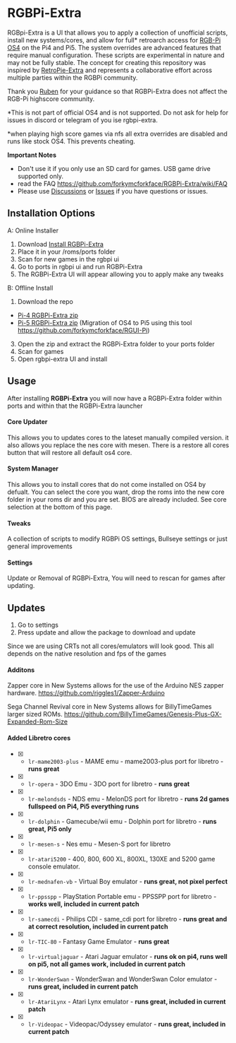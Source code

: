 
# RGBPi-Extra

RGBpi-Extra is a UI that allows you to apply a collection of unofficial scripts, install new systems/cores, and allow for full* retroarch access for [RGB-Pi OS4](https://www.rgb-pi.com/#os) on the Pi4 and Pi5. The system overrides are advanced features that require manual configuration. These scripts are experimental in nature and may not be fully stable. The concept for creating this repository was inspired by [RetroPie-Extra](https://github.com/Exarkuniv/RetroPie-Extra) and represents a collaborative effort across multiple parties within the RGBPi community. 

Thank you [Ruben](https://github.com/rtomasa) for your guidance so that RGBPi-Extra does not affect the RGB-Pi highscore community.

*This is not part of official OS4 and is not supported. Do not ask for help for issues in discord or telegram of you ise rgbpi-extra.

*when playing high score games via nfs all extra overrides are disabled and runs like stock OS4. This prevents cheating.
 
 **Important Notes**
- Don't use it if you only use an SD card for games. USB game drive supported only. 
- read the FAQ https://github.com/forkymcforkface/RGBPi-Extra/wiki/FAQ
- Please use [Discussions](https://github.com/forkymcforkface/RGBPi-Extra/discussions) or [Issues](https://github.com/forkymcforkface/RGBPi-Extra/issues) if you have questions or issues.

## Installation Options

A: Online Installer

1. Download [Install RGBPi-Extra](https://github.com/forkymcforkface/RGBPi-Extra/blob/main/Install%20RGBPi-Extra.sh)
2. Place it in your /roms/ports folder
3. Scan for new games in the rgbpi ui
4. Go to ports in rgbpi ui and run RGBPi-Extra
5. The RGBPi-Extra UI will appear allowing you to apply make any tweaks

B: Offline Install

1. Download the repo
 - [Pi-4 RGBPi-Extra zip](https://github.com/forkymcforkface/RGBPi-Extra/archive/refs/heads/main.zip)
 - [Pi-5 RGBPi-Extra zip](https://github.com/forkymcforkface/RGBPi-Extra/archive/refs/heads/pi-5.zip)  (Migration of OS4 to Pi5 using this tool https://github.com/forkymcforkface/RGUI-Pi)
3. Open the zip and extract the RGBPi-Extra folder to your ports folder
4. Scan for games
5. Open rgbpi-extra UI and install

## Usage

After installing **RGBPi-Extra** you will now have a RGBPi-Extra folder within ports and within that the RGBPi-Extra launcher

#### Core Updater
This allows you to updates cores to the lateset manually compiled version. it also allows you replace the nes core with mesen. There is a restore all cores button that will restore all default os4 core. 
#### System Manager
This allows you to install cores that do not come installed on OS4 by defualt. You can select the core you want, drop the roms into the new core folder in your roms dir and you are set. BIOS are already included. See core selection at the bottom of this page.
#### Tweaks
A collection of scripts to modify RGBPi OS settings, Bullseye settings or just general improvements
#### Settings
Update or Removal of RGBPi-Extra, You will need to rescan for games after updating.

## Updates

1. Go to settings
2. Press update and allow the package to download and update

Since we are using CRTs not all cores/emulators will look good. This all depends on the native resolution and fps of the games

#### Additons
Zapper core in New Systems allows for the use of the Arduino NES zapper hardware.
https://github.com/riggles1/Zapper-Arduino

Sega Channel Revival core in New Systems allows for BillyTimeGames larger sized ROMs.
https://github.com/BillyTimeGames/Genesis-Plus-GX-Expanded-Rom-Size

#### Added Libretro cores

- [X] - `lr-mame2003-plus` - MAME emu - mame2003-plus port for libretro - **runs great**
- [X] - `lr-opera` - 3DO Emu - 3DO port for libretro - **runs great**
- [X] - `lr-melondsds` - NDS emu - MelonDS port for libretro - **runs 2d games fullspeed on Pi4, Pi5 everything runs**
- [X] - `lr-dolphin` - Gamecube/wii emu - Dolphin port for libretro - **runs great, Pi5 only** 
- [X] - `lr-mesen-s` - Nes emu - Mesen-S port for libretro
- [X] - `lr-atari5200` - 400, 800, 600 XL, 800XL, 130XE and 5200 game console emulator.
- [X] - `lr-mednafen-vb` - Virtual Boy emulator - **runs great, not pixel perfect**
- [X] - `lr-ppsspp` - PlayStation Portable emu - PPSSPP port for libretro - **works well, included in current patch**
- [X] - `lr-samecdi` - Philips CDI - same_cdi port for libretro - **runs great and at correct resolution, included in current patch**
- [X] - `lr-TIC-80` - Fantasy Game Emulator - **runs great**
- [X] - `lr-virtualjaguar` - Atari Jaguar emulator - **runs ok on pi4, runs well on pi5, not all games work, included in current patch**
- [X] - `lr-WonderSwan` - WonderSwan and WonderSwan Color emulator - **runs great, included in current patch**
- [X] - `lr-AtariLynx` - Atari Lynx emulator - **runs great, included in current patch**
- [X] - `lr-Videopac` - Videopac/Odyssey emulator - **runs great, included in current patch**

